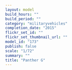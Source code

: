 ```yaml
---
layout: model
build_hours: ""
build_period: ""
category: "militaryvehicles"
completion_date: "2015"
flickr_set_id: ""
flickr_set_thumbnail_url: ""
model_id: "173"
publish: false
scale: "1/72"
summary: ""
title: "Panther G"
---
```



